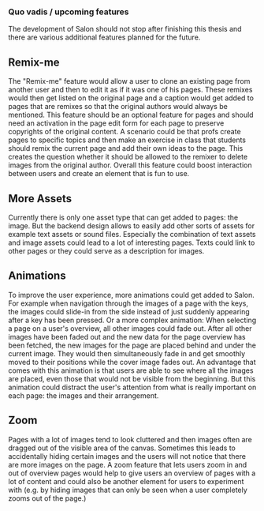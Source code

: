 ### Quo vadis / upcoming features
The development of Salon should not stop after finishing this thesis and there are various additional features planned for the future.

## Remix-me
The "Remix-me" feature would allow a user to clone an existing page from another user and then to edit it as if it was one of his pages. These remixes would then get listed on the original page and a caption would get added to pages that are remixes so that the original authors would always be mentioned. This feature should be an optional feature for pages and should need an activation in the page edit form for each page to preserve copyrights of the original content.
A scenario could be that profs create pages to specific topics and then make an exercise in class that students should remix the current page and add their own ideas to the page. This creates the question whether it should be allowed to the remixer to delete images from the original author.
Overall this feature could boost interaction between users and create an element that is fun to use.

## More Assets
Currently there is only one asset type that can get added to pages: the image. But the backend design allows to easily add other sorts of assets for example text assets or sound files. Especially the combination of text assets and image assets could lead to a lot of interesting pages. Texts could link to other pages or they could serve as a description for images.

## Animations
To improve the user experience, more animations could get added to Salon. For example when navigation through the images of a page with the keys, the images could slide-in from the side instead of just suddenly appearing after a key has been pressed.
Or a more complex animation: When selecting a page on a user's overview, all other images could fade out. After all other images have been faded out and the new data for the page overview has been fetched, the new images for the page are placed behind and under the current image. They would then simultaneously fade in and get smoothly moved to their positions while the cover image fades out.
An advantage that comes with this animation is that users are able to see where all the images are placed, even those that would not be visible from the beginning. But this animation could distract the user's attention from what is really important on each page: the images and their arrangement.
  
## Zoom
Pages with a lot of images tend to look cluttered and then images often are dragged out of the visible area of the canvas. Sometimes this leads to accidentally hiding certain images and the users will not notice that there are more images on the page. A zoom feature that lets users zoom in and out of overview pages would help to give users an overview of pages with a lot of content and could also be another element for users to experiment with (e.g. by hiding images that can only be seen when a user completely zooms out of the page.)